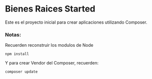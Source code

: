 # Bienes Raices Started

Este es el proyecto inicial para crear aplicaciones utilizando Composer.

### Notas:

Recuerden reconstruir los modulos de Node
```
npm install
```

Y para crear Vendor del Composer, recuerden:

```
composer update
```
